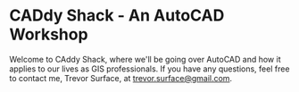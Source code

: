 # CADdy Shack - An AutoCAD Workshop

Welcome to CAddy Shack, where we'll be going over AutoCAD and how it applies to our lives as GIS professionals. 
If you have any questions, feel free to contact me, Trevor Surface, at trevor.surface@gmail.com. 

